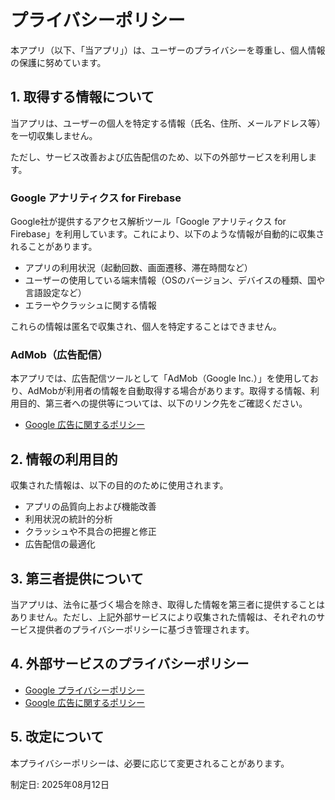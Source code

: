 # プライバシーポリシー

本アプリ（以下、「当アプリ」）は、ユーザーのプライバシーを尊重し、個人情報の保護に努めています。

## 1. 取得する情報について

当アプリは、ユーザーの個人を特定する情報（氏名、住所、メールアドレス等）を一切収集しません。

ただし、サービス改善および広告配信のため、以下の外部サービスを利用します。

### Google アナリティクス for Firebase

Google社が提供するアクセス解析ツール「Google アナリティクス for Firebase」を利用しています。これにより、以下のような情報が自動的に収集されることがあります。

* アプリの利用状況（起動回数、画面遷移、滞在時間など）
* ユーザーの使用している端末情報（OSのバージョン、デバイスの種類、国や言語設定など）
* エラーやクラッシュに関する情報

これらの情報は匿名で収集され、個人を特定することはできません。

### AdMob（広告配信）

本アプリでは、広告配信ツールとして「AdMob（Google Inc.）」を使用しており、AdMobが利用者の情報を自動取得する場合があります。取得する情報、利用目的、第三者への提供等については、以下のリンク先をご確認ください。

* [Google 広告に関するポリシー](https://policies.google.com/technologies/ads)

## 2. 情報の利用目的

収集された情報は、以下の目的のために使用されます。

* アプリの品質向上および機能改善
* 利用状況の統計的分析
* クラッシュや不具合の把握と修正
* 広告配信の最適化

## 3. 第三者提供について

当アプリは、法令に基づく場合を除き、取得した情報を第三者に提供することはありません。ただし、上記外部サービスにより収集された情報は、それぞれのサービス提供者のプライバシーポリシーに基づき管理されます。

## 4. 外部サービスのプライバシーポリシー

* [Google プライバシーポリシー](https://policies.google.com/privacy)
* [Google 広告に関するポリシー](https://policies.google.com/technologies/ads)

## 5. 改定について

本プライバシーポリシーは、必要に応じて変更されることがあります。

制定日: 2025年08月12日